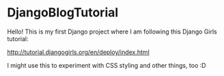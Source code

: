 # DjangoBlogTutorial

Hello! This is my first Django project where I am following this Django Girls tutorial:

http://tutorial.djangogirls.org/en/deploy/index.html

I might use this to experiment with CSS styling and other things, too :D
